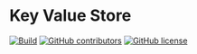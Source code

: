 # Key Value Store

[![Build](https://github.com/AchoArnold/key-value-store/actions/workflows/main.yml/badge.svg)](https://github.com/AchoArnold/key-value-store/actions/workflows/main.yml)
[![GitHub contributors](https://img.shields.io/github/contributors/AchoArnold/key-value-store)](https://github.com/AchoArnold/key-value-store/graphs/contributors)
[![GitHub license](https://img.shields.io/github/license/AchoArnold/key-value-store?color=brightgreen)](https://github.com/AchoArnold/key-value-store/blob/master/LICENSE)
